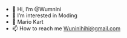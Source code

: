 - 👋 Hi, I’m @Wumnini
- 👀 I’m interested in Moding 
- 🌱 Mario Kart 
- 📫 How to reach me Wuninihihi@gmail.com


<!---
Wumnini/Wumnini is a ✨ special ✨ repository because its `README.md` (this file) appears on your GitHub profile.
You can click the Preview link to take a look at your changes.
--->
